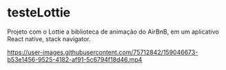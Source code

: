 # testeLottie
Projeto com o Lottie a biblioteca de animação do AirBnB, em um aplicativo React native, stack navigator.

https://user-images.githubusercontent.com/75712842/159046673-b53e1456-9525-4182-af91-5c6794f18d46.mp4


